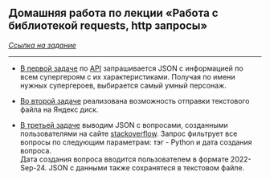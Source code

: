 ## Домашняя работа по лекции «Работа с библиотекой requests, http запросы»

*[Ссылка на задание](https://github.com/netology-code/py-homeworks-basic/tree/master/9.http.requests)*

----------------------

- [В первой задаче](https://github.com/MariaZamyatina/-requests-http-requests/blob/main/task_1.py) по 
[API](https://cdn.jsdelivr.net/gh/akabab/superhero-api@0.3.0/api/all.json) запрашивается JSON c информацией по 
всем супергероям с их характеристиками. Получая по имени нужных супергероев, выбирается
 самый умный персонаж.


- [Во второй задаче](https://github.com/MariaZamyatina/-requests-http-requests/blob/main/task_2.py)
 реализована возможность отправки текстового файла на Яндекс диск.


- [В третьей задаче](https://github.com/MariaZamyatina/-requests-http-requests/blob/main/task_3.py) выводим JSON с вопросами, созданными пользователями на сайте [stackoverflow](https://stackoverflow.com/).
 Запрос фильтрует все вопросы по следующим параметрам: тэг - Python  и дата создания вопроса.   
Дата создания вопроса вводится пользователем в формате 2022-Sep-24. JSON с данными также сохранятеся
 в текстовом файле.
 
 

